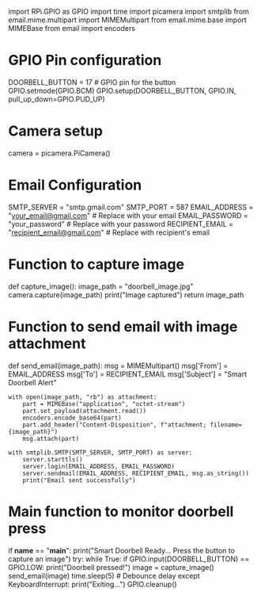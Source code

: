 import RPi.GPIO as GPIO
import time
import picamera
import smtplib
from email.mime.multipart import MIMEMultipart
from email.mime.base import MIMEBase
from email import encoders

# GPIO Pin configuration
DOORBELL_BUTTON = 17  # GPIO pin for the button
GPIO.setmode(GPIO.BCM)
GPIO.setup(DOORBELL_BUTTON, GPIO.IN, pull_up_down=GPIO.PUD_UP)

# Camera setup
camera = picamera.PiCamera()

# Email Configuration
SMTP_SERVER = "smtp.gmail.com"
SMTP_PORT = 587
EMAIL_ADDRESS = "your_email@gmail.com"  # Replace with your email
EMAIL_PASSWORD = "your_password"  # Replace with your password
RECIPIENT_EMAIL = "recipient_email@gmail.com"  # Replace with recipient's email

# Function to capture image
def capture_image():
    image_path = "doorbell_image.jpg"
    camera.capture(image_path)
    print("Image captured")
    return image_path

# Function to send email with image attachment
def send_email(image_path):
    msg = MIMEMultipart()
    msg['From'] = EMAIL_ADDRESS
    msg['To'] = RECIPIENT_EMAIL
    msg['Subject'] = "Smart Doorbell Alert"
    
    with open(image_path, "rb") as attachment:
        part = MIMEBase("application", "octet-stream")
        part.set_payload(attachment.read())
        encoders.encode_base64(part)
        part.add_header("Content-Disposition", f"attachment; filename={image_path}")
        msg.attach(part)
    
    with smtplib.SMTP(SMTP_SERVER, SMTP_PORT) as server:
        server.starttls()
        server.login(EMAIL_ADDRESS, EMAIL_PASSWORD)
        server.sendmail(EMAIL_ADDRESS, RECIPIENT_EMAIL, msg.as_string())
        print("Email sent successfully")

# Main function to monitor doorbell press
if __name__ == "__main__":
    print("Smart Doorbell Ready... Press the button to capture an image")
    try:
        while True:
            if GPIO.input(DOORBELL_BUTTON) == GPIO.LOW:
                print("Doorbell pressed!")
                image = capture_image()
                send_email(image)
                time.sleep(5)  # Debounce delay
    except KeyboardInterrupt:
        print("Exiting...")
        GPIO.cleanup()

